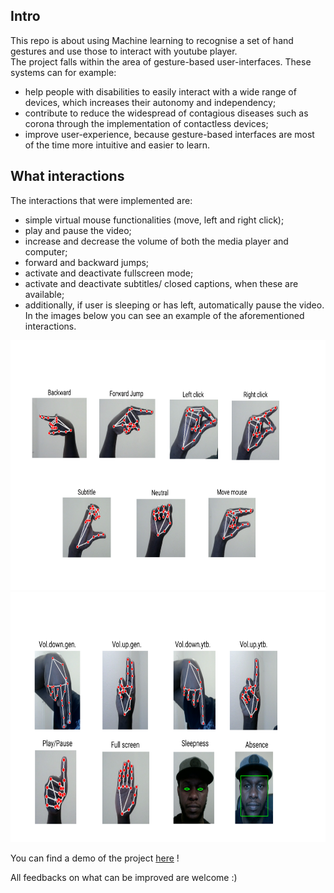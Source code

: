 ## Intro  
This repo is about using Machine learning to recognise a set of hand gestures and use those to interact with youtube player.  
The project falls within the area of gesture-based user-interfaces. These systems can for example:  
* help people with disabilities to easily interact with a wide range of devices, which increases their autonomy and independency;
* contribute to reduce the widespread of contagious diseases such as corona through the implementation of contactless devices;
* improve user-experience, because gesture-based interfaces are most of the time more intuitive and easier to learn.  

## What interactions
The interactions that were implemented are:  
* simple virtual mouse functionalities (move, left and right click);
* play and pause the video;
* increase and decrease the volume of both the media player and computer;
* forward and backward jumps;
* activate and deactivate fullscreen mode;
* activate and deactivate subtitles/ closed captions, when these are available;
* additionally, if user is sleeping or has left, automatically pause the video.
In the images below you can see an example of the aforementioned interactions.
<img src="detection_1.png" height = 400 px>
<img src="detection_2.png" height = 400 px>


You can find a demo of the project [here](https://youtu.be/gHVrGI3632s) !

All feedbacks on what can be improved are welcome :)  
